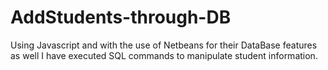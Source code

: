 # AddStudents-through-DB
Using Javascript and with the use of Netbeans for their DataBase features as well I have executed SQL commands to manipulate student information.

